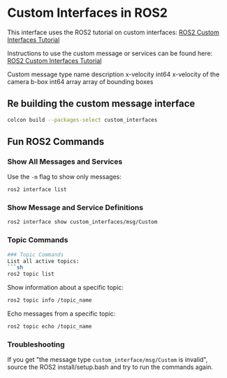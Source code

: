 
# Custom Interfaces in ROS2

This interface uses the ROS2 tutorial on custom interfaces:
[ROS2 Custom Interfaces Tutorial](https://docs.ros.org/en/humble/Tutorials/Beginner-Client-Libraries/Custom-ROS2-Interfaces.html)

Instructions to use the custom message or services can be found here:
[ROS2 Custom Interfaces Tutorial](https://docs.ros.org/en/humble/Tutorials/Beginner-Client-Libraries/Custom-ROS2-Interfaces.html)


Custom message
type name description
x-velocity int64 x-velocity of the camera
b-box int64 array array of bounding boxes



## Re building the custom message interface
```sh
colcon build --packages-select custom_interfaces
```

## Fun ROS2 Commands

### Show All Messages and Services
Use the `-m` flag to show only messages:
```sh
ros2 interface list
```

### Show Message and Service Definitions
```sh
ros2 interface show custom_interfaces/msg/Custom
```

### Topic Commands
```sh
### Topic Commands
List all active topics:
```sh
ros2 topic list
```

Show information about a specific topic:
```sh
ros2 topic info /topic_name
```

Echo messages from a specific topic:
```sh
ros2 topic echo /topic_name
```

### Troubleshooting
If you get "the message type `custom_interface/msg/Custom` is invalid", source the ROS2 install/setup.bash and try to run the commands again.
